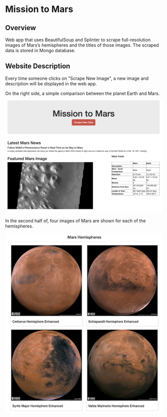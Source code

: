 # Mission to Mars
## Overview
Web app that uses BeautifulSoup and Splinter to scrape full-resolution images of Mars’s hemispheres and the titles of those images. The scraped data is stored in Mongo database.

## Website Description
Every time someone clicks on "Scrape New Image", a new image and description will be displayed in the web app.

On the right side, a simple comparison between the planet Earth and Mars.

<img src="https://github.com/juliomeza/Mission-to-Mars/blob/main/screenshots/Mars.png">

In the second half of, four images of Mars are shown for each of the hemispheres.

<img src="https://github.com/juliomeza/Mission-to-Mars/blob/main/screenshots/Mars_4.png">
